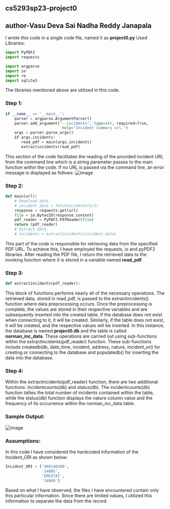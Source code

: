 ## cs5293sp23-project0
## author-Vasu Deva Sai Nadha Reddy Janapala

I wrote this code in a single code file, named it as **project0.py**
Used Libraries:
```python
import PyPDF2
import requests

import argparse
import io
import re
import sqlite3
```
The libraries mentioned above are utilized in this code.

### Step 1:
```python
if __name__ == '__main__':
    parser = argparse.ArgumentParser()
    parser.add_argument("--incidents", type=str, required=True, 
                         help="Incident summary url.")
    args = parser.parse_args()
    if args.incidents:
       read_pdf = main(args.incidents)
       extractincidents(read_pdf)
```  
This section of the code facilitates the reading of the provided incident URL from the command line which is a string parameter passes to the main function within the code. If no URL is passed via the command line, an error message is displayed as follows:
![image](https://user-images.githubusercontent.com/102677891/223544057-70625319-523a-4e06-81a3-5c227bcfb968.png)

### Step 2:
```python
def main(url):
    # Download data
    # incident_data = fetchincidents(url)
    response = requests.get(url)
    file = io.BytesIO(response.content)
    pdf_reader = PyPDF2.PdfReader(file)
    return (pdf_reader)
    # Extract data
    # incidents = extractincidents(incident_data)
```
This part of the code is responsible for retrieving data from the specified PDF URL. To achieve this, I have employed the requests, io and pyPDF2 libraries. After reading the PDF file, I return the retrieved data to the invoking function where it is stored in a variable named **read_pdf**.

### Step 3:
```python
def extractincidents(pdf_reader):
```
This block of functions performs nearly all of the necessary operations. The retrieved data, stored in read_pdf, is passed to the extractincidents() function where data preprocessing occurs. Once the preprocessing is complete, the values are stored in their respective variables and are subsequently inserted into the created table. If the database does not exist when connecting to it, it will be created. Similarly, if the table does not exist, it will be created, and the respective values will be inserted. In this instance, the database is named **project0.db** and the table is called **norman_inc_data**. These operations are carried out using sub-functions within the extractincidents(pdf_reader) function. These sub-functions include createdb(db, date_time, incident, address, nature, incident_ori) for creating or connecting to the database and populatedb() for inserting the data into the database.

### Step 4:
Within the extractincidents(pdf_reader) function, there are two additional functions: incidentcounts(db) and status(db). The incidentcounts(db) function tallies the total number of incidents contained within the table, while the status(db) function displays the nature column value and the frequency of its occurrence within the norman_inc_data table.

### Sample Output:
![image](https://user-images.githubusercontent.com/102677891/223553397-7cc565b0-9195-4e9b-b00e-97b22002c71f.png)

### Assumptions:
In this code I have considered the hardcoded information of the Incident_ORI as shown below:
```python
Incident_ORI = ['OK0140200',
                '14005',
                'EMSSTAT',
                '14009']
```
Based on what I have observed, the files I have encountered contain only this particular information. Since there are limited values, I utilized this information to separate the data from the record.
